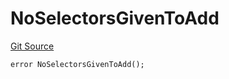 # NoSelectorsGivenToAdd
[Git Source](https://github.com/thrackle-io/aquifi-rules-v1/blob/9a96151c4e4157dea6fb1f2313711b4be2ae0f47/src/client/token/handler/diamond/HandlerDiamondLib.sol)


```solidity
error NoSelectorsGivenToAdd();
```

